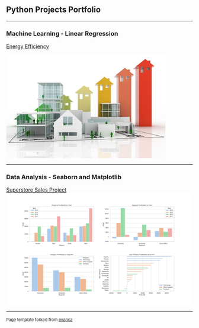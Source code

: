 ## Python Projects Portfolio

---

### Machine Learning - Linear Regression

[Energy Efficiency](/Energy_efficency)

<img src="images/Project Profile Image.jpg"/>

---

### Data Analysis - Seaborn and Matplotlib 

[Superstore Sales Project](/Superstore_page)
<img src="images/superstore_profit_plots.png"/>

---
<p style="font-size:11px">Page template forked from <a href="https://github.com/evanca/quick-portfolio">evanca</a></p>
<!-- Remove above link if you don't want to attibute -->

